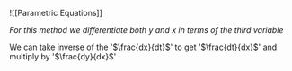 ![[Parametric Equations]]

*For this method we differentiate both y and x in terms of the third variable*

We can take inverse of the '$\frac{dx}{dt}$' to get '$\frac{dt}{dx}$' and multiply by '$\frac{dy}{dx}$'
